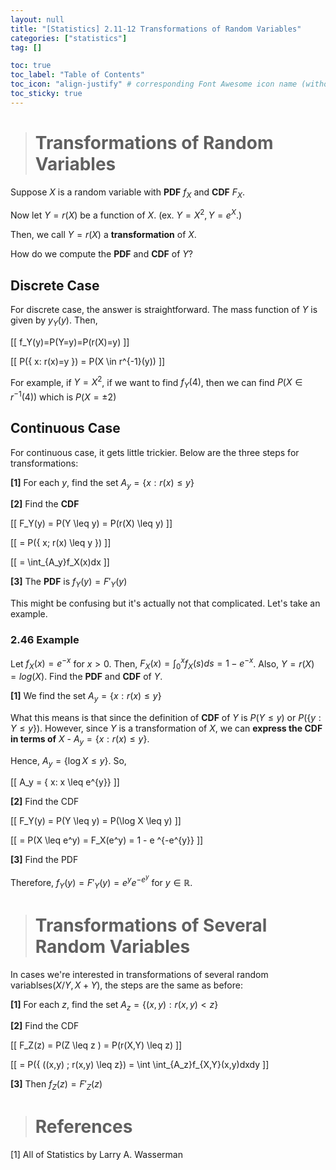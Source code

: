```yaml
---
layout: null
title: "[Statistics] 2.11-12 Transformations of Random Variables"
categories: ["statistics"]
tag: []

toc: true
toc_label: "Table of Contents"
toc_icon: "align-justify" # corresponding Font Awesome icon name (without fa prefix)
toc_sticky: true
---
```


> # Transformations of Random Variables

Suppose $X$ is a random variable with **PDF** $f_X$ and **CDF** $F_X$.

Now let $Y=r(X)$ be a function of $X$. (ex. $Y=X^2, Y=e^X$.)

Then, we call $Y=r(X)$ a **transformation** of $X$.

How do we compute the **PDF** and **CDF** of $Y$?

## Discrete Case

For discrete case, the answer is straightforward. The mass function of $Y$ is given by $y_Y(y)$. Then,

\[[ f_Y(y)=P(Y=y)=P(r(X)=y) \]]

\[[ P(\{ x: r(x)=y \}) = P(X \in r^{-1}(y)) \]]

For example, if $Y=X^2$, if we want to find $f_Y(4)$, then we can find $P(X \in r^{-1}(4))$ which is $P(X=\pm 2)$

## Continuous Case

For continuous case, it gets little trickier. Below are the three steps for transformations:

**[1]** For each $y$, find the set $A_y = \{ x: r(x) \leq y \}$

**[2]** Find the **CDF**

\[[ F_Y(y) = P(Y \leq y) = P(r(X) \leq y) \]]

\[[ = P(\{ x; r(x) \leq y \}) \]]

\[[ = \int_{A_y}f_X(x)dx \]]

**[3]** The **PDF** is $f_Y(y) = F'_Y(y)$

This might be confusing but it's actually not that complicated. Let's take an example.

### 2.46 Example

Let $f_X(x) = e^{-x}$ for $x > 0$. Then, $F_X(x) = \int_0^x f_X(s)ds=1-e^{-x}$. Also, $Y=r(X)=log(X)$. Find the **PDF** and **CDF** of $Y$.

**[1]** We find the set $A_y = \{ x: r(x) \leq y  \}$

What this means is that since the definition of **CDF** of $Y$ is $P(Y \leq y)$ or $P(\{ y: Y \leq y  \})$. However, since $Y$ is a transformation of $X$, we can **express the CDF in terms of** $X$ - $A_y = \{ x: r(x) \leq y \}$.

Hence, $A_y=\{ \log X \leq y\}$. So,

\[[ A_y = \{ x: x \leq e^{y}\} \]]

**[2]** Find the CDF

\[[ F_Y(y) = P(Y \leq y) = P(\log X \leq y) \]]

\[[ = P(X \leq e^y) = F_X(e^y) = 1 - e ^{-e^{y}} \]]

**[3]** Find the PDF

Therefore, $f_Y(y) = F'_Y(y) = e^ye^{-e^y}$ for $y \in \mathbb{R}$.

> # Transformations of Several Random Variables

In cases we're interested in transformations of several random variablses($X/Y, X+Y$), the steps are the same as before:

**[1]** For each $z$, find the set $A_z = \{ (x,y):r(x,y)<z \}$

**[2]** Find the CDF

\[[ F_Z(z) = P(Z \leq z ) = P(r(X,Y) \leq z) \]]

\[[ = P(\{ ((x,y) ; r(x,y) \leq z\}) = \int \int_{A_z}f_{X,Y}(x,y)dxdy \]]

**[3]** Then $f_Z(z) = F'_Z(z)$

> # References

[1] All of Statistics by Larry A. Wasserman
